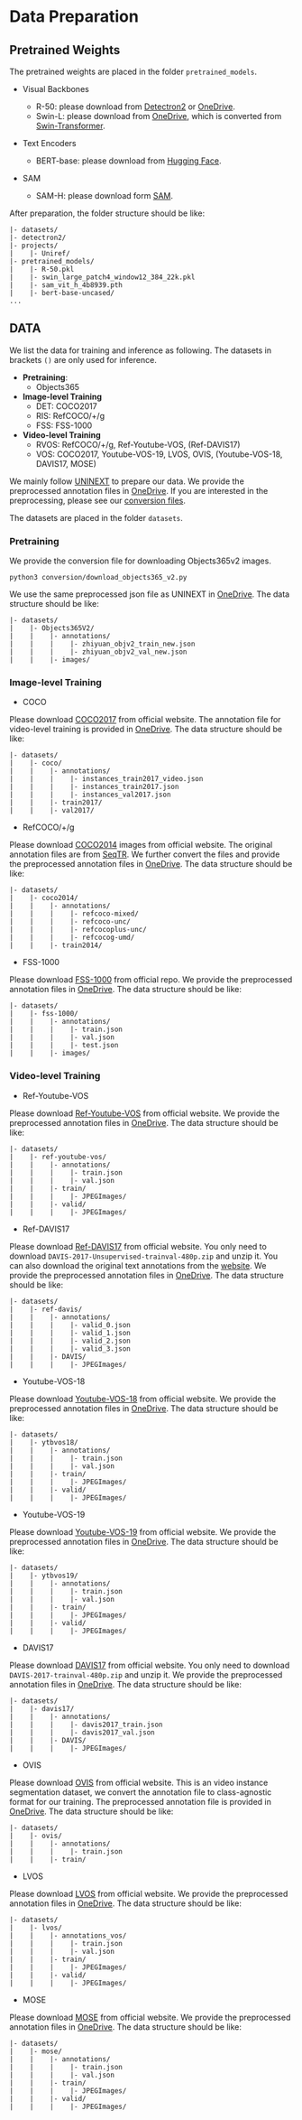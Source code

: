 # Data Preparation

## Pretrained Weights

The pretrained weights are placed in the folder `pretrained_models`.

- Visual Backbones

    -  R-50: please download from [Detectron2](https://dl.fbaipublicfiles.com/detectron2/ImageNetPretrained/torchvision/R-50.pkl) or [OneDrive](https://connecthkuhk-my.sharepoint.com/:u:/g/personal/wjn922_connect_hku_hk/EQDlciMpUA9OnPUyv5Kj9PUBlFn2tIjec25uo2eYySgePQ?e=a9Z8sj).
    -  Swin-L: please download from [OneDrive](https://connecthkuhk-my.sharepoint.com/:u:/g/personal/wjn922_connect_hku_hk/EXqgJ6QUfiRGlz9cMckkDkgB9BBs41rb12hSK5Gxa3w0lQ?e=wErbvY), which is converted from [Swin-Transformer](https://github.com/microsoft/Swin-Transformer).


- Text Encoders

    -    BERT-base: please download from [Hugging Face](https://huggingface.co/bert-base-uncased).


- SAM
    - SAM-H: please download form [SAM](https://dl.fbaipublicfiles.com/segment_anything/sam_vit_h_4b8939.pth).

After preparation, the folder structure should be like:

```
|- datasets/
|- detectron2/
|- projects/
|    |- Uniref/
|- pretrained_models/
|    |- R-50.pkl
|    |- swin_large_patch4_window12_384_22k.pkl
|    |- sam_vit_h_4b8939.pth
|    |- bert-base-uncased/
...
```


## DATA

We list the data for training and inference as following. The datasets in brackets `()` are only used for inference.

- **Pretraining**: 
    - Objects365
- **Image-level Training**
    - DET: COCO2017
    - RIS: RefCOCO/+/g
    - FSS: FSS-1000
- **Video-level Training**
    - RVOS: RefCOCO/+/g, Ref-Youtube-VOS, (Ref-DAVIS17)
    - VOS: COCO2017, Youtube-VOS-19, LVOS, OVIS, (Youtube-VOS-18, DAVIS17, MOSE)

We mainly follow [UNINEXT](https://github.com/MasterBin-IIAU/UNINEXT/blob/master/assets/DATA.md) to prepare our data. We provide the preprocessed annotation files in [OneDrive](https://connecthkuhk-my.sharepoint.com/:f:/g/personal/wjn922_connect_hku_hk/Euz3hhalJEVEoxoLLEV0UCkBDtXD9qm2xTb-4rkCxMEjgQ?e=inBpdM). If you are interested in the preprocessing, please see our [conversion files](https://github.com/FoundationVision/UniRef/tree/main/conversion).

The datasets are placed in the folder `datasets`. 


### Pretraining

We provide the conversion file for downloading Objects365v2 images.

```
python3 conversion/download_objects365_v2.py
```

We use the same preprocessed json file as UNINEXT in [OneDrive](https://maildluteducn-my.sharepoint.com/personal/yan_bin_mail_dlut_edu_cn/_layouts/15/onedrive.aspx?id=%2Fpersonal%2Fyan%5Fbin%5Fmail%5Fdlut%5Fedu%5Fcn%2FDocuments%2Foutputs%2Fzhiyuan%5Fjson%2Ezip&parent=%2Fpersonal%2Fyan%5Fbin%5Fmail%5Fdlut%5Fedu%5Fcn%2FDocuments%2Foutputs&ga=1). The data structure should be like:

```
|- datasets/
|    |- Objects365V2/
|    |    |- annotations/
|    |    |    |- zhiyuan_objv2_train_new.json
|    |    |    |- zhiyuan_objv2_val_new.json
|    |    |- images/
```


### Image-level Training


- COCO

Please download [COCO2017](https://cocodataset.org/#home) from official website. The annotation file for video-level training is provided in [OneDrive](https://connecthkuhk-my.sharepoint.com/:u:/g/personal/wjn922_connect_hku_hk/ER8ip0Znxv1Gk595OU8CsvABC3ti8nGdpNfbnHy8sEcpgg?e=pC6ooU). The data structure should be like:

```
|- datasets/
|    |- coco/
|    |    |- annotations/
|    |    |    |- instances_train2017_video.json
|    |    |    |- instances_train2017.json
|    |    |    |- instances_val2017.json
|    |    |- train2017/
|    |    |- val2017/
```

- RefCOCO/+/g

Please download [COCO2014](https://cocodataset.org/#home) images from official website. The original annotation files are from [SeqTR](https://github.com/seanzhuh/SeqTR). We further convert the files and provide the preprocessed annotation files in [OneDrive](https://connecthkuhk-my.sharepoint.com/:u:/g/personal/wjn922_connect_hku_hk/EYBg1bkrn5VEuSzaFiO3-OkB4yIK4M3xDZfw2f9WpGokmg?e=0YdXOi). The data structure should be like:

```
|- datasets/
|    |- coco2014/
|    |    |- annotations/
|    |    |    |- refcoco-mixed/
|    |    |    |- refcoco-unc/
|    |    |    |- refcocoplus-unc/
|    |    |    |- refcocog-umd/
|    |    |- train2014/
```


- FSS-1000

Please download [FSS-1000](https://github.com/HKUSTCV/FSS-1000) from official repo. We provide the preprocessed annotation files in [OneDrive](https://connecthkuhk-my.sharepoint.com/:u:/g/personal/wjn922_connect_hku_hk/Ed1UUcBHVv1Ngn6aa8w29ccBfFcv8UUx3lE4XU1DQcrdkQ?e=8FGzeE). The data structure should be like:

```
|- datasets/
|    |- fss-1000/
|    |    |- annotations/
|    |    |    |- train.json
|    |    |    |- val.json
|    |    |    |- test.json
|    |    |- images/
```



### Video-level Training

- Ref-Youtube-VOS

Please download [Ref-Youtube-VOS](https://codalab.lisn.upsaclay.fr/competitions/3282#participate-get-data) from official website. We provide the preprocessed annotation files in [OneDrive](https://connecthkuhk-my.sharepoint.com/:u:/g/personal/wjn922_connect_hku_hk/EaPCFzAQG7xMqLTpIp3C8y4BSyds0QvzYUUHMC5u4Q1urA?e=xrVQSs). The data structure should be like:


```
|- datasets/
|    |- ref-youtube-vos/
|    |    |- annotations/
|    |    |    |- train.json
|    |    |    |- val.json
|    |    |- train/
|    |    |    |- JPEGImages/
|    |    |- valid/
|    |    |    |- JPEGImages/
```


- Ref-DAVIS17

Please download [Ref-DAVIS17](https://davischallenge.org/davis2017/code.html) from official website. You only need to download `DAVIS-2017-Unsupervised-trainval-480p.zip` and unzip it. You can also download the original text annotations from the [website](https://www.mpi-inf.mpg.de/departments/computer-vision-and-machine-learning/research/video-segmentation/video-object-segmentation-with-language-referring-expressions). We provide the preprocessed annotation files in [OneDrive](https://connecthkuhk-my.sharepoint.com/:u:/g/personal/wjn922_connect_hku_hk/EXplb3xay51HvsYkXkUqnpsBhC-Gfsu6U4zHqJzunZ9OWg?e=rDa7kX). The data structure should be like:


```
|- datasets/
|    |- ref-davis/
|    |    |- annotations/
|    |    |    |- valid_0.json
|    |    |    |- valid_1.json
|    |    |    |- valid_2.json
|    |    |    |- valid_3.json
|    |    |- DAVIS/
|    |    |    |- JPEGImages/
```


- Youtube-VOS-18

Please download [Youtube-VOS-18](https://codalab.lisn.upsaclay.fr/competitions/7685#participate) from official website. We provide the preprocessed annotation files in [OneDrive](https://connecthkuhk-my.sharepoint.com/:u:/g/personal/wjn922_connect_hku_hk/ES7642WZKIxLoNsz83_Gj3YBmqd1Rn3VOnVjSj5IVsOOtg?e=OVAgnO). The data structure should be like:


```
|- datasets/
|    |- ytbvos18/
|    |    |- annotations/
|    |    |    |- train.json
|    |    |    |- val.json
|    |    |- train/
|    |    |    |- JPEGImages/
|    |    |- valid/
|    |    |    |- JPEGImages/
```


- Youtube-VOS-19

Please download [Youtube-VOS-19](https://codalab.lisn.upsaclay.fr/competitions/6066#participate) from official website. We provide the preprocessed annotation files in [OneDrive](https://connecthkuhk-my.sharepoint.com/:u:/g/personal/wjn922_connect_hku_hk/ET3BNi1Mn7RFh-U1ETyj6bwBqZt2bWqHi8Uskp_U0ZYKKQ?e=QvyDvS). The data structure should be like:


```
|- datasets/
|    |- ytbvos19/
|    |    |- annotations/
|    |    |    |- train.json
|    |    |    |- val.json
|    |    |- train/
|    |    |    |- JPEGImages/
|    |    |- valid/
|    |    |    |- JPEGImages/
```


- DAVIS17

Please download [DAVIS17](https://davischallenge.org/davis2017/code.html) from official website. You only need to download `DAVIS-2017-trainval-480p.zip` and unzip it. We provide the preprocessed annotation files in [OneDrive](https://connecthkuhk-my.sharepoint.com/:u:/g/personal/wjn922_connect_hku_hk/ESwVnJSkbvFBmw3BwQr4NLUB3cFo0GtuV-k6R_pD0qxLDA?e=8cq4Wh). The data structure should be like:

```
|- datasets/
|    |- davis17/
|    |    |- annotations/
|    |    |    |- davis2017_train.json
|    |    |    |- davis2017_val.json
|    |    |- DAVIS/
|    |    |    |- JPEGImages/
```


- OVIS

Please download [OVIS](https://codalab.lisn.upsaclay.fr/competitions/4763#participate) from official website. This is an video instance segmentation dataset, we convert the annotation file to class-agnostic format for our training. The preprocessed annotation file is provided in [OneDrive](https://connecthkuhk-my.sharepoint.com/:u:/g/personal/wjn922_connect_hku_hk/EdbfYYhhOf1MmNLqQYXXjjUBzZTHzXxFvZieiR8AYVZ3sA?e=F45tOQ). The data structure should be like:


```
|- datasets/
|    |- ovis/
|    |    |- annotations/
|    |    |    |- train.json
|    |    |- train/
```


- LVOS

Please download [LVOS](https://lingyihongfd.github.io/lvos.github.io/dataset.html) from official website. We provide the preprocessed annotation files in [OneDrive](https://connecthkuhk-my.sharepoint.com/:u:/g/personal/wjn922_connect_hku_hk/ERyyEjDDqJ5GlMJQxDdbdngBzakHfXoFtizf8BD9xacpbQ?e=GohQJ4). The data structure should be like:

```
|- datasets/
|    |- lvos/
|    |    |- annotations_vos/
|    |    |    |- train.json
|    |    |    |- val.json
|    |    |- train/
|    |    |    |- JPEGImages/
|    |    |- valid/
|    |    |    |- JPEGImages/
```


- MOSE

Please download [MOSE](https://codalab.lisn.upsaclay.fr/competitions/10703#participate-get_data) from official website. We provide the preprocessed annotation files in [OneDrive](https://connecthkuhk-my.sharepoint.com/:u:/g/personal/wjn922_connect_hku_hk/EV1QQIY71G1Ll6hV2GjsCBABy4YzHYh8Jqq-f-iWK32ynA?e=5Mp2Xn). The data structure should be like:

```
|- datasets/
|    |- mose/
|    |    |- annotations/
|    |    |    |- train.json
|    |    |    |- val.json
|    |    |- train/
|    |    |    |- JPEGImages/
|    |    |- valid/
|    |    |    |- JPEGImages/
```